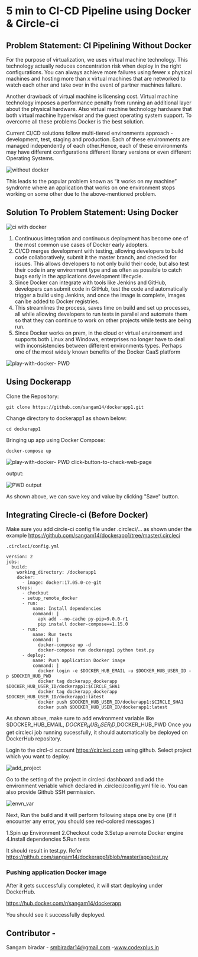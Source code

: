 # 5 min to CI-CD Pipeline using Docker & Circle-ci

## Problem Statement: CI Pipelining Without Docker 


For the purpose of virtualization, we uses virtual machine technology. This technology actually reduces concentration risk when deploy in the right configurations. You can always achieve more failures using fewer x physical machines and hosting more than x virtual machines that are networked to watch each other and take over in the event of partner machines failure.

Another drawback of virtual machine is licensing cost. Virtual machine technology imposes a performance penalty from running an additional layer about the physical hardware. Also virtual machine technology hardware that both virtual machine hypervisor and the guest operating system support. To overcome all these problems Docker is the best solution.

Current CI/CD solutions follow multi-tiered environments approach - development, test, staging and production. Each of these environments are managed independently of each other.Hence, each of these environments may have different configurations different library versions or even different Operating Systems.

![without docker](https://user-images.githubusercontent.com/21982562/47330291-52a7cd00-d695-11e8-8129-1cd48fc2009c.png)

This leads to the popular problem known as “it works on my machine” syndrome where an application that works on one environment stops working on some other due to the above-mentioned problem.

## Solution To Problem Statement: Using Docker 

![ci with docker](https://user-images.githubusercontent.com/21982562/47330766-0fe6f480-d697-11e8-9c4e-bd2290beae15.png)

1. Continuous integration and continuous deployment has become one of the most common use cases of Docker early adopters. 
2. CI/CD merges development with testing, allowing developers to build code collaboratively, submit it the master branch, and checked for issues. This allows developers to not only build their code, but also test their code in any environment type and as often as possible to catch bugs early in the applications development lifecycle. 
3. Since Docker can integrate with tools like Jenkins and GitHub, developers can submit code in GitHub, test the code and automatically trigger a build using Jenkins, and once the image is complete, images can be added to Docker registries.
4. This streamlines the process, saves time on build and set up processes, all while allowing developers to run tests in parallel and automate them so that they can continue to work on other projects while tests are being run. 
5. Since Docker works on prem, in the cloud or virtual environment and supports both Linux and Windows, enterprises no longer have to deal with inconsistencies between different environments types. Perhaps one of the most widely known benefits of the Docker CaaS platform



![ play-with-docker- PWD](https://github.com/sangam14/dockerapp1/blob/master/Screenshot%202018-10-25%20at%2010.48.55%20PM.png)



## Using Dockerapp

Clone the Repository:

```
git clone https://github.com/sangam14/dockerapp1.git
```

Change directory to dockerapp1 as shown below:


```
cd dockerapp1 
```

Bringing up app using Docker Compose:
 
```
docker-compose up 
```
![ play-with-docker- PWD click-button-to-check-web-page](https://github.com/sangam14/dockerapp1/blob/master/Screenshot%202018-10-25%20at%2010.51.29%20PM.png)

output:

![PWD output](https://github.com/sangam14/dockerapp1/blob/master/Screenshot%202018-10-25%20at%2010.51.03%20PM.png)

As shown above, we can save key and value by clicking "Save" button. 

## Integrating Cirecle-ci (Before Docker)

Make sure you add circle-ci config file under .circleci/... as shown under the example https://github.com/sangam14/dockerapp1/tree/master/.circleci


```
.circleci/config.yml
```

```
version: 2
jobs:
  build:
    working_directory: /dockerapp1
    docker:
      - image: docker:17.05.0-ce-git
    steps:
      - checkout
      - setup_remote_docker
      - run:
          name: Install dependencies
          command: |
            apk add --no-cache py-pip=9.0.0-r1
            pip install docker-compose==1.15.0
      - run:
          name: Run tests
          command: |
            docker-compose up -d
            docker-compose run dockerapp1 python test.py
      - deploy:
          name: Push application Docker image
          command: |
            docker login -e $DOCKER_HUB_EMAIL -u $DOCKER_HUB_USER_ID -p $DOCKER_HUB_PWD
            docker tag dockerapp_dockerapp $DOCKER_HUB_USER_ID/dockerapp1:$CIRCLE_SHA1
            docker tag dockerapp_dockerapp $DOCKER_HUB_USER_ID/dockerapp1:latest
            docker push $DOCKER_HUB_USER_ID/dockerapp1:$CIRCLE_SHA1
            docker push $DOCKER_HUB_USER_ID/dockerapp1:latest
```

As shown above,  make sure to add environment variable like  $DOCKER_HUB_EMAIL, $DOCKER_HUB_USER_ID,$DOCKER_HUB_PWD
Once you get circleci job running sucessfully, it should automatically be deployed on DockerHub repository. 

Login to the circl-ci account https://circleci.com using github. Select project which you want to deploy. 

![add_project](https://github.com/sangam14/dockerapp1/blob/master/Screenshot%202018-10-26%20at%207.49.53%20AM.png)

Go to the setting of the project in circleci dashboard and add the environment veriable which declared in .circleci/config.yml file io.
You can also provide Github SSH permission.

![envn_var](https://github.com/sangam14/dockerapp1/blob/master/Screenshot%202018-10-26%20at%207.50.31%20AM.png)

Next, Run the build and it will perform following steps one by one {if it encounter any error, you should see red-colored messages )

1.Spin up Environment
2.Checkout code
3.Setup a remote Docker engine
4.Install dependencies
5.Run tests

It should result in test.py. Refer https://github.com/sangam14/dockerapp1/blob/master/app/test.py


### Pushing application Docker image


After it gets successfully completed, it will start deploying under DockerHub. 

https://hub.docker.com/r/sangam14/dockerapp

You should see it successfully deployed.

## Contributor - 

Sangam biradar - smbiradar14@gmail.com -www.codexplus.in 

